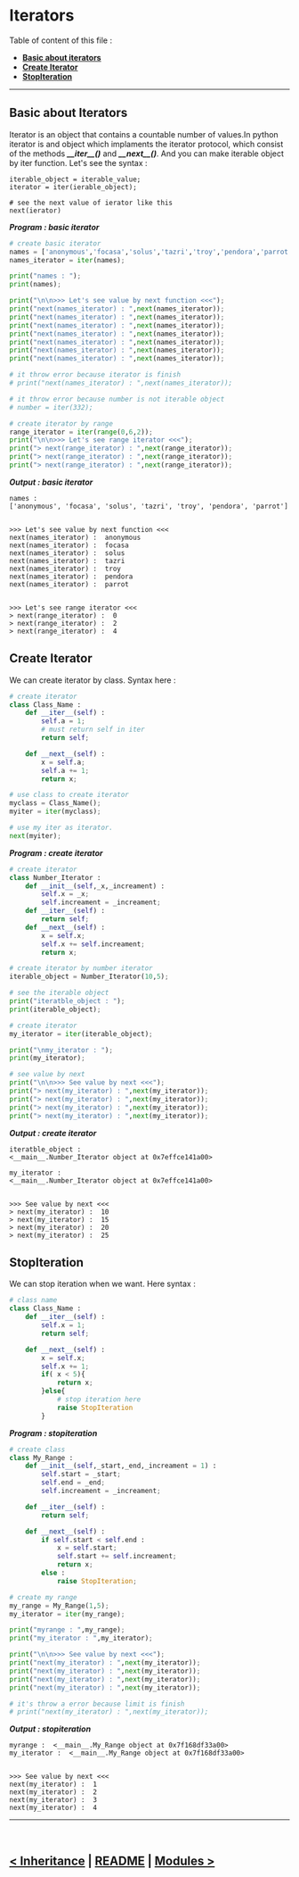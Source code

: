 Iterators
=========
Table of content of this file : 

- **[Basic about iterators](#basic-about-iterators)**
- **[Create Iterator](#create-iterator)**
- **[StopIteration](#stopiteration)**

<hr />

## Basic about Iterators

Iterator is an object that contains a countable number of values.In python iterator is and object which implaments the iterator protocol, which consist of the methods **_\_\_iter\_\_()_** and **_\_\_next\_\_()_**. And you can make iterable object by iter function. Let's see the syntax :

```
iterable_object = iterable_value;
iterator = iter(ierable_object);

# see the next value of ierator like this
next(ierator)
```

**_Program : basic iterator_**

```python
# create basic iterator
names = ['anonymous','focasa','solus','tazri','troy','pendora','parrot'];
names_iterator = iter(names);

print("names : ");
print(names);

print("\n\n>>> Let's see value by next function <<<");
print("next(names_iterator) : ",next(names_iterator));
print("next(names_iterator) : ",next(names_iterator));
print("next(names_iterator) : ",next(names_iterator));
print("next(names_iterator) : ",next(names_iterator));
print("next(names_iterator) : ",next(names_iterator));
print("next(names_iterator) : ",next(names_iterator));
print("next(names_iterator) : ",next(names_iterator));

# it throw error because iterator is finish
# print("next(names_iterator) : ",next(names_iterator));

# it throw error because number is not iterable object
# number = iter(332);

# create iterator by range
range_iterator = iter(range(0,6,2));
print("\n\n>>> Let's see range iterator <<<");
print("> next(range_iterator) : ",next(range_iterator));
print("> next(range_iterator) : ",next(range_iterator));
print("> next(range_iterator) : ",next(range_iterator));
```

**_Output : basic iterator_**

```
names :
['anonymous', 'focasa', 'solus', 'tazri', 'troy', 'pendora', 'parrot']


>>> Let's see value by next function <<<
next(names_iterator) :  anonymous
next(names_iterator) :  focasa
next(names_iterator) :  solus
next(names_iterator) :  tazri
next(names_iterator) :  troy
next(names_iterator) :  pendora
next(names_iterator) :  parrot


>>> Let's see range iterator <<<
> next(range_iterator) :  0
> next(range_iterator) :  2
> next(range_iterator) :  4
```

## Create Iterator

We can create iterator by class. Syntax here :

```python
# create iterator
class Class_Name :
    def __iter__(self) :
        self.a = 1;
        # must return self in iter
        return self;

    def __next__(self) :
        x = self.a;
        self.a += 1;
        return x;

# use class to create iterator
myclass = Class_Name();
myiter = iter(myclass);

# use my iter as iterator.
next(myiter);
```

**_Program : create iterator_**

```python
# create iterator
class Number_Iterator :
    def __init__(self,_x,_increament) :
        self.x = _x;
        self.increament = _increament;
    def __iter__(self) :
        return self;
    def __next__(self) :
        x = self.x;
        self.x += self.increament;
        return x;

# create iterator by number iterator
iterable_object = Number_Iterator(10,5);

# see the iterable object
print("iteratble_object : ");
print(iterable_object);

# create iterator
my_iterator = iter(iterable_object);

print("\nmy_iterator : ");
print(my_iterator);

# see value by next
print("\n\n>>> See value by next <<<");
print("> next(my_iterator) : ",next(my_iterator));
print("> next(my_iterator) : ",next(my_iterator));
print("> next(my_iterator) : ",next(my_iterator));
print("> next(my_iterator) : ",next(my_iterator));
```

**_Output : create iterator_**

```
iteratble_object :
<__main__.Number_Iterator object at 0x7effce141a00>

my_iterator :
<__main__.Number_Iterator object at 0x7effce141a00>


>>> See value by next <<<
> next(my_iterator) :  10
> next(my_iterator) :  15
> next(my_iterator) :  20
> next(my_iterator) :  25
```

## StopIteration

We can stop iteration when we want. Here syntax :

```python
# class name
class Class_Name :
    def __iter__(self) :
        self.x = 1;
        return self;

    def __next__(self) :
        x = self.x;
        self.x += 1;
        if( x < 5){
            return x;
        }else{
            # stop iteration here
            raise StopIteration
        }
```

**_Program : stopiteration_**

```python
# create class
class My_Range :
    def __init__(self,_start,_end,_increament = 1) :
        self.start = _start;
        self.end = _end;
        self.increament = _increament;

    def __iter__(self) :
        return self;

    def __next__(self) :
        if self.start < self.end :
            x = self.start;
            self.start += self.increament;
            return x;
        else :
            raise StopIteration;

# create my range
my_range = My_Range(1,5);
my_iterator = iter(my_range);

print("myrange : ",my_range);
print("my_iterator : ",my_iterator);

print("\n\n>>> See value by next <<<");
print("next(my_iterator) : ",next(my_iterator));
print("next(my_iterator) : ",next(my_iterator));
print("next(my_iterator) : ",next(my_iterator));
print("next(my_iterator) : ",next(my_iterator));

# it's throw a error because limit is finish
# print("next(my_iterator) : ",next(my_iterator));
```

**_Output : stopiteration_**

```
myrange :  <__main__.My_Range object at 0x7f168df33a00>
my_iterator :  <__main__.My_Range object at 0x7f168df33a00>


>>> See value by next <<<
next(my_iterator) :  1
next(my_iterator) :  2
next(my_iterator) :  3
next(my_iterator) :  4
```

<hr />
<br />

[< Inheritance](16.inheritance.md) | [README](./../README.md) | [Modules >](18.modules.md)
---